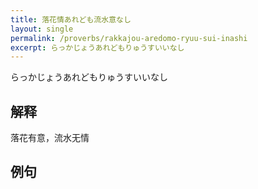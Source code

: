 ```yaml
---
title: 落花情あれども流水意なし
layout: single
permalink: /proverbs/rakkajou-aredomo-ryuu-sui-inashi
excerpt: らっかじょうあれどもりゅうすいいなし
---
```


らっかじょうあれどもりゅうすいいなし

## 解释

落花有意，流水无情

## 例句

